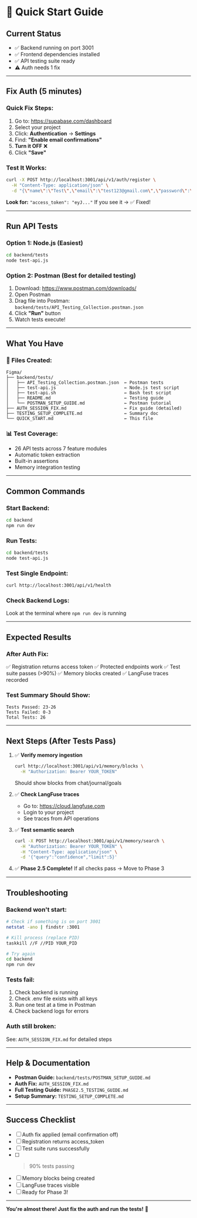 # 🚀 Quick Start Guide

## Current Status
- ✅ Backend running on port 3001
- ✅ Frontend dependencies installed
- ✅ API testing suite ready
- ⚠️ Auth needs 1 fix

---

## Fix Auth (5 minutes)

### Quick Fix Steps:
1. Go to: https://supabase.com/dashboard
2. Select your project
3. Click: **Authentication** → **Settings**
4. Find: **"Enable email confirmations"**
5. **Turn it OFF** ❌
6. Click **"Save"**

### Test It Works:
```bash
curl -X POST http://localhost:3001/api/v1/auth/register \
  -H "Content-Type: application/json" \
  -d "{\"name\":\"Test\",\"email\":\"test123@gmail.com\",\"password\":\"TestPassword123!\"}"
```

**Look for:** `"access_token": "eyJ..."`
If you see it → ✅ Fixed!

---

## Run API Tests

### Option 1: Node.js (Easiest)
```bash
cd backend/tests
node test-api.js
```

### Option 2: Postman (Best for detailed testing)
1. Download: https://www.postman.com/downloads/
2. Open Postman
3. Drag file into Postman: `backend/tests/API_Testing_Collection.postman.json`
4. Click **"Run"** button
5. Watch tests execute!

---

## What You Have

### 📁 Files Created:
```
Figma/
├── backend/tests/
│   ├── API_Testing_Collection.postman.json  ← Postman tests
│   ├── test-api.js                          ← Node.js test script
│   ├── test-api.sh                          ← Bash test script
│   ├── README.md                            ← Testing guide
│   └── POSTMAN_SETUP_GUIDE.md               ← Postman tutorial
├── AUTH_SESSION_FIX.md                      ← Fix guide (detailed)
├── TESTING_SETUP_COMPLETE.md                ← Summary doc
└── QUICK_START.md                           ← This file
```

### 📊 Test Coverage:
- 26 API tests across 7 feature modules
- Automatic token extraction
- Built-in assertions
- Memory integration testing

---

## Common Commands

### Start Backend:
```bash
cd backend
npm run dev
```

### Run Tests:
```bash
cd backend/tests
node test-api.js
```

### Test Single Endpoint:
```bash
curl http://localhost:3001/api/v1/health
```

### Check Backend Logs:
Look at the terminal where `npm run dev` is running

---

## Expected Results

### After Auth Fix:
✅ Registration returns access token
✅ Protected endpoints work
✅ Test suite passes (>90%)
✅ Memory blocks created
✅ LangFuse traces recorded

### Test Summary Should Show:
```
Tests Passed: 23-26
Tests Failed: 0-3
Total Tests: 26
```

---

## Next Steps (After Tests Pass)

1. ✅ **Verify memory ingestion**
   ```bash
   curl http://localhost:3001/api/v1/memory/blocks \
     -H "Authorization: Bearer YOUR_TOKEN"
   ```
   Should show blocks from chat/journal/goals

2. ✅ **Check LangFuse traces**
   - Go to: https://cloud.langfuse.com
   - Login to your project
   - See traces from API operations

3. ✅ **Test semantic search**
   ```bash
   curl -X POST http://localhost:3001/api/v1/memory/search \
     -H "Authorization: Bearer YOUR_TOKEN" \
     -H "Content-Type: application/json" \
     -d '{"query":"confidence","limit":5}'
   ```

4. ✅ **Phase 2.5 Complete!**
   If all checks pass → Move to Phase 3

---

## Troubleshooting

### Backend won't start:
```bash
# Check if something is on port 3001
netstat -ano | findstr :3001

# Kill process (replace PID)
taskkill //F //PID YOUR_PID

# Try again
cd backend
npm run dev
```

### Tests fail:
1. Check backend is running
2. Check .env file exists with all keys
3. Run one test at a time in Postman
4. Check backend logs for errors

### Auth still broken:
See: `AUTH_SESSION_FIX.md` for detailed steps

---

## Help & Documentation

- **Postman Guide:** `backend/tests/POSTMAN_SETUP_GUIDE.md`
- **Auth Fix:** `AUTH_SESSION_FIX.md`
- **Full Testing Guide:** `PHASE2.5_TESTING_GUIDE.md`
- **Setup Summary:** `TESTING_SETUP_COMPLETE.md`

---

## Success Checklist

- [ ] Auth fix applied (email confirmation off)
- [ ] Registration returns access_token
- [ ] Test suite runs successfully
- [ ] >90% tests passing
- [ ] Memory blocks being created
- [ ] LangFuse traces visible
- [ ] Ready for Phase 3!

---

**You're almost there! Just fix the auth and run the tests!** 🎯
